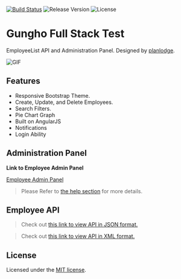 [![Build Status](https://travis-ci.org/stevenbenner/jquery-powertip.svg?branch=master)](https://travis-ci.org/stevenbenner/jquery-powertip)
![Release Version](http://img.shields.io/github/release/stevenbenner/jquery-powertip.svg)
![License](https://img.shields.io/packagist/l/doctrine/orm.svg)

# Gungho Full Stack Test
EmployeeList API and Administration Panel. Designed by [planlodge](https://github.com/planlodge).

![GIF](http://planlodge.com/github/record.gif)

## Features

 - Responsive Bootstrap Theme.
 - Create, Update, and Delete Employees.
 - Search Filters.
 - Pie Chart Graph
 - Built on AngularJS
 - Notifications
 - Login Ability

## Administration Panel

**Link to Employee Admin Panel**

[Employee Admin Panel](http://planlodge.com/gungho-portal/)

> Please Refer to [the help section](http://planlodge.com/gungho-portal/#/help/) for more details.

## Employee API

> Check out [this link to view API in JSON format.](http://www.planlodge.com/gungho-portal/xxzy/json/v1/)

> Check out [this link to view API in XML format.](http://www.planlodge.com/gungho-portal/xxzy/xml/v1/)

## License

Licensed under the [MIT license](http://opensource.org/licenses/MIT).
